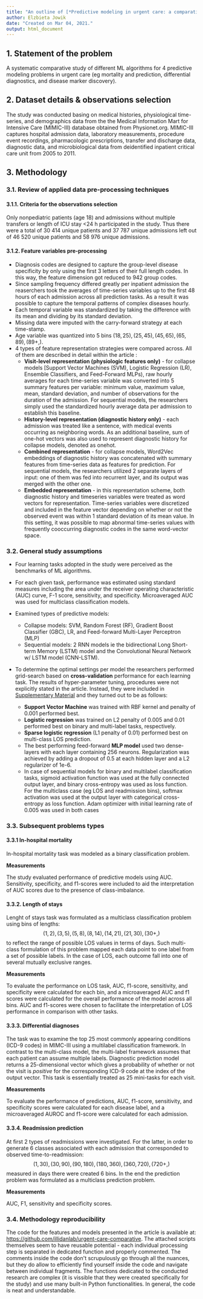 ```yaml
---
title: "An outline of [*Predictive modeling in urgent care: a comparative study of machine learning approaches*](https://academic.oup.com/jamiaopen/article/1/1/87/5032901) research paper"
author: Elzbieta Jowik
date: "Created on Mar 04, 2021."
output: html_document
---
```


## 1. Statement of the problem 
A systematic comparative study of different ML algorithms for 4 predictive modeling problems in urgent care (eg mortality and prediction, differential diagnostics, and disease marker discovery).  

## 2. Dataset details & observations selection   
The study was conducted basing on medical histories, physiological time-series, and demographics data from the the Medical Information Mart for Intensive Care (MIMIC-III) database obtained from Physionet.org. MIMIC-III captures hospital admission data, laboratory measurements, procedure event recordings, pharmacologic prescriptions, transfer and discharge data, diagnostic data, and microbiological data from deidentified inpatient critical care unit from 2005 to 2011.  


## 3. Methodology  
### 3.1. Review of applied data pre-processing techniques 
#### 3.1.1. Criteria for the observations selection
Only nonpediatric patients (age 18) and admissions without multiple transfers or length of ICU stay <24 h participated in the study. Thus there were a total of 30 414 unique patients and 37 787 unique admissions left out of 46 520 unique patients and 58 976 unique admissions.

#### 3.1.2. Feature variables pre-processing
- Diagnosis codes are designed to capture the group-level disease specificity by only using the first 3 letters of their full length codes. In this way, the feature dimension got reduced to 942 group codes.  
- Since sampling frequency differed greatly per inpatient admission the reaserchers took the averages of time-series variables up to the first 48 hours of each admission across all prediction tasks. As a result it was possible to capture the temporal patterns of complex diseases hourly.  
- Each temporal variable was standardized by taking the difference with its mean and dividing by its standard deviation. 
- Missing data were imputed with the carry-forward strategy at each time-stamp.
- Age variable was quantized into 5 bins $(18, 25), (25, 45), (45, 65),
(65, 89), (89+, )$. 
- 4 types of feature representation strategies were compared across. All of them are described in detail within the article :
    - **Visit-level representation (physiologic features only)** - for collapse models [Support Vector Machines (SVM), Logistic Regression (LR), Ensemble Classifiers, and Feed-Forward MLPs), raw hourly averages for each time-series variable was converted into 5 summary features per variable: minimum value, maximum value,
mean, standard deviation, and number of observations for the duration of the admission. For sequential models, the researchers simply used the standardized hourly average data per admission to establish this baseline. 
    - **History-level representation (diagnostic history only)** - each admission was treated like a sentence, with medical events occurring as neighboring words. As an additional baseline, sum of one-hot vectors was also used to represent diagnostic
history for collapse models, denoted as onehot.
    - **Combined representation** -  for collapse models, Word2Vec embeddings of diagnostic history was concatenated with summary features from time-series data as features for prediction.  For sequential models, the researchers utilized 2 separate layers of input: one of them was fed into recurrent layer, and its output was merged with the other one.
    - **Embedded representation** - in this representation scheme, both diagnostic history and timeseries variables were treated as word vectors for representation. Time-series variables were discretized and included in the feature vector depending on whether or not the observed event was within 1 standard deviation of its mean value. In this setting, it was possible to map abnormal time-series values with frequently cooccurring diagnostic codes in the same word-vector space.


### 3.2. General study assumptions
- Four learning tasks adopted in the study were perceived as the benchmarks of ML algorithms.  
- For each given task, performance was estimated using standard measures including the area under the receiver operating characteristic (AUC) curve, F-1 score, sensitivity, and specificity. Microaveraged AUC was used for multiclass classification models.  
- Examined types of predictive models:    
    - Collapse models: SVM, Random Forest (RF), Gradient Boost Classifier (GBC), LR, and Feed-forward Multi-Layer Perceptron (MLP)
    - Sequential models: 2 RNN models ie the bidirectional Long Short-term Memory (LSTM) model and the Convolutional Neural Network w/ LSTM model (CNN-LSTM).


- To determine the optimal settings per model the researchers performed grid-search based on **cross-validation** performance for each learning task. The results of hyper-parameter tuning, procedures were not explicitly stated in the article. Instead, they were included in [Supplementary Material](https://academic.oup.com/jamiaopen/article/1/1/87/5032901#supplementary-data) and they turned out to be as follows:  
    - **Support Vector Machine** was trained with RBF kernel and penalty of 0.001 performed best. 
    - **Logistic regression** was trained on L2 penalty of 0.005 and 0.01 performed best on binary and multi-label tasks, respectively.
    - **Sparse logistic regression** (L1 penalty of 0.01) performed best on multi-class LOS prediction. 
    - The best performing feed-forward **MLP model** used two dense-layers with each layer containing 256 neurons. Regularization was achieved by adding a dropout of 0.5 at each hidden layer and a L2 regularizer of 1e-6. 
    - In case of sequential models for binary and multilabel classification tasks, sigmoid activation function was used at the fully connected output layer, and binary cross-entropy was used as loss function. For the multiclass case (eg LOS and readmission bins), softmax activation
was used at the output layer with categorical cross-entropy as loss function. Adam optimizer with initial learning rate of 0.005 was used in both cases

### 3.3. Subsequent problems types  

#### 3.3.1 In-hospital mortality  
In-hospital mortality task was modeled as a binary classification problem. 

**Measurements**  

The study evaluated performance of predictive models using AUC. Sensitivity, specificity, and f1-scores were included to aid the interpretation of AUC scores due to the presence of class-imbalance.  

#### 3.3.2. Length of stays  
Lenght of stays task was formulated as a multiclass classification problem using bins of lengths: $$(1, 2), (3, 5), (5, 8), (8, 14), (14, 21), (21, 30), (30+, )$$ to reflect the range of possible LOS values in terms of days. Such multi-class formulation of this problem mapped each data point to one label from a set of possible labels. In the case of LOS, each outcome fall into one of several mutually exclusive ranges.  

**Measurements**  

To evaluate the performance on LOS task, AUC, f1-score, sensitivity, and specificity were calculated for each bin, and a microaveraged AUC and f1 scores were calculated for the overall performance of the model across all bins. AUC and f1-scores were chosen to facilitate the
interpretation of LOS performance in comparison with other tasks.


#### 3.3.3. Differential diagnoses  
The task was to examine the top 25 most commonly appearing conditions (ICD-9 codes) in MIMC-III using a multilabel classification framework. In contrast to the multi-class model, the multi-label framework assumes that each patient can assume multiple labels. Diagnostic prediction model returns a 25-dimensional vector which gives a probability of whether or not the visit is *positive* for the corresponding ICD-9 code at the index of the output vector. This task is essentially treated as 25 mini-tasks for each visit.  

**Measurements**  

To evaluate the performance of predictions, AUC, f1-score, sensitivity, and specificity scores were calculated for each disease label, and a microaveraged AUROC and f1-score were calculated for each admission.

#### 3.3.4. Readmission prediction    
At first 2 types of readmissions were investigated. For the latter, in order to generate 6 classes  associated with each admission that corresponded to observed time-to-readmission: $$(1, 30), (30, 90), (90, 180), (180, 360), (360, 720), (720+, )$$ measured in days there were created 6 bins. In the end the prediction problem was formulated as a multiclass prediction problem. 

**Measurements**  

AUC, F1, sensitivity and specificity scores.

### 3.4. Methodology reproducibility  

The code for the features and models presented in the article is available at: <https://github.com/illidanlab/urgent-care-comparative>. The attached scripts themselves seem to have reusable potential - each individual processing step is separated in dedicated function and properly commented. The comments inside the code don't scrupulously go through all the nuances, but they do allow to efficiently find yourself inside the code and navigate between individual fragments. The functions dedicated to the conducted research are complex (it is vissible that they were created specifically for the study) and use many built-in Python functionalities. In general, the code is neat and understandable.










